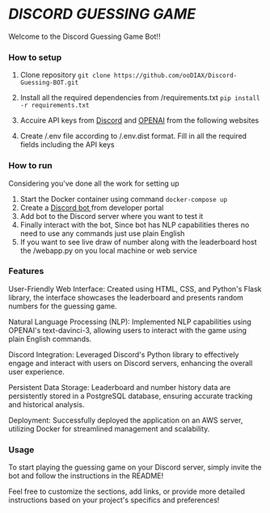 # ***DISCORD GUESSING GAME***

Welcome to the Discord Guessing Game Bot!!

### **How to setup**

1.  Clone repository
`git clone https://github.com/ooDIAX/Discord-Guessing-BOT.git`

2. Install all the required dependencies from /requirements.txt 
`pip install -r requirements.txt`
3.  Accuire API keys from [Discord](https://discord.com/developers/docs "Discord") and [OPENAI](https://platform.openai.com/docs/overview "OPENAI") from the following websites
4. Create /.env file according to /.env.dist format. Fill in all the required fields including the API keys

### **How to run**

Considering you've done all the work for setting up

1. Start the Docker container using command
`docker-compose up`
2. Create a [Discord bot ](https://discord.com/developers/applications "Discord bot ")  from developer portal
3. Add bot to the Discord server where you want to test it
4. Finally interact with the bot, Since bot has NLP capabilities theres no need to use any commands just use plain English
5. If you want to see live draw of number along with the leaderboard host the /webapp.py on you local machine or web service




### **Features**

User-Friendly Web Interface: Created using HTML, CSS, and Python's Flask library, the interface showcases the leaderboard and presents random numbers for the guessing game.

Natural Language Processing (NLP): Implemented NLP capabilities using OPENAI's text-davinci-3, allowing users to interact with the game using plain English commands.

Discord Integration: Leveraged Discord's Python library to effectively engage and interact with users on Discord servers, enhancing the overall user experience.

Persistent Data Storage: Leaderboard and number history data are persistently stored in a PostgreSQL database, ensuring accurate tracking and historical analysis.

Deployment: Successfully deployed the application on an AWS server, utilizing Docker for streamlined management and scalability.

### **Usage**

To start playing the guessing game on your Discord server, simply invite the bot and follow the instructions in the README!

Feel free to customize the sections, add links, or provide more detailed instructions based on your project's specifics and preferences!
